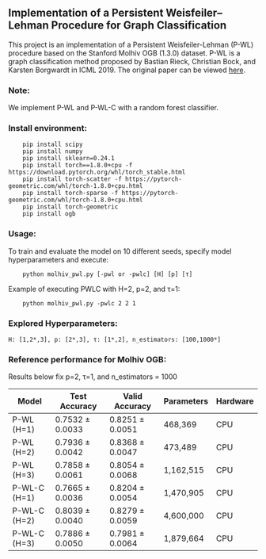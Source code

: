 ## Implementation of a Persistent Weisfeiler–Lehman Procedure for Graph Classification

This project is an implementation of a Persistent Weisfeiler-Lehman (P-WL) procedure based on the Stanford Molhiv OGB (1.3.0) dataset. P-WL is a graph classification method proposed by Bastian Rieck, Christian Bock, and Karsten Borgwardt in ICML 2019. The original paper can be viewed [here](http://proceedings.mlr.press/v97/rieck19a/rieck19a.pdf).

### Note:

We implement P-WL and P-WL-C with a random forest classifier.

### Install environment:
``` 
    pip install scipy
    pip install numpy
    pip install sklearn=0.24.1
    pip install torch==1.8.0+cpu -f https://download.pytorch.org/whl/torch_stable.html
    pip install torch-scatter -f https://pytorch-geometric.com/whl/torch-1.8.0+cpu.html
    pip install torch-sparse -f https://pytorch-geometric.com/whl/torch-1.8.0+cpu.html
    pip install torch-geometric
    pip install ogb
```

### Usage:
To train and evaluate the model on 10 different seeds, specify model hyperparameters and execute:
``` 
    python molhiv_pwl.py [-pwl or -pwlc] [H] [p] [τ]
```
Example of executing PWLC with H=2, p=2, and τ=1:
``` 
    python molhiv_pwl.py -pwlc 2 2 1
```

 
### Explored Hyperparameters:

```
H: [1,2*,3], p: [2*,3], τ: [1*,2], n_estimators: [100,1000*]
```


### Reference performance for Molhiv OGB:
Results below fix p=2, τ=1, and n_estimators = 1000

| Model              |Test Accuracy    |Valid Accuracy   | Parameters    | Hardware |
| ------------------ |--------------   | --------------- | -------------- |----------|
| P-WL (H=1)     | 0.7532  ± 0.0033 | 0.8251  ± 0.0051 | 468,369  | CPU |
| P-WL (H=2)       | 0.7936  ± 0.0042 | 0.8368  ± 0.0047 | 473,489 | CPU |
| P-WL (H=3)       | 0.7858  ± 0.0061 | 0.8054  ± 0.0068 | 1,162,515 | CPU |
| P-WL-C (H=1)  | 0.7665  ± 0.0036 | 0.8204  ± 0.0054 | 1,470,905  | CPU |
| P-WL-C (H=2)    | 0.8039  ± 0.0040 | 0.8279  ± 0.0059 | 4,600,000  | CPU |
| P-WL-C (H=3) | 0.7886  ± 0.0050 | 0.7981  ± 0.0064 | 1,879,664  | CPU |
